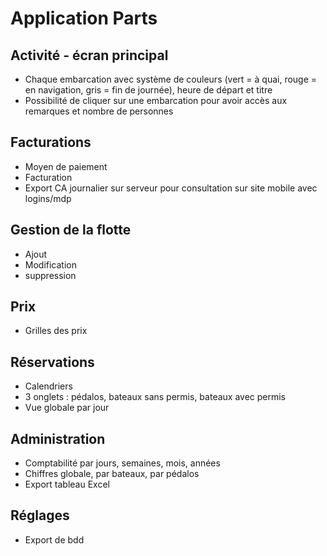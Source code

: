Application Parts
=========

## Activité - écran principal
* Chaque embarcation avec système de couleurs (vert = à quai, rouge = en navigation, gris = fin de journée), heure de départ et titre
* Possibilité de cliquer sur une embarcation pour avoir accès aux remarques et nombre de personnes

## Facturations
* Moyen de paiement
* Facturation
* Export CA journalier sur serveur pour consultation sur site mobile avec logins/mdp

## Gestion de la flotte
* Ajout
* Modification
* suppression

## Prix
* Grilles des prix

## Réservations
* Calendriers
* 3 onglets : pédalos, bateaux sans permis, bateaux avec permis
* Vue globale par jour

## Administration
* Comptabilité par jours, semaines, mois, années
* Chiffres globale, par bateaux, par pédalos
* Export tableau Excel

## Réglages
* Export de bdd
